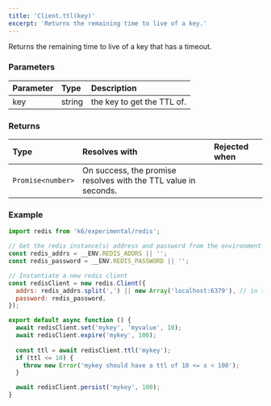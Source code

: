 ```yaml
---
title: 'Client.ttl(key)'
excerpt: 'Returns the remaining time to live of a key.'
---
```


Returns the remaining time to live of a key that has a timeout.

### Parameters

| Parameter | Type   | Description                |
| :-------- | :----- | :------------------------- |
| key       | string | the key to get the TTL of. |


### Returns

| Type              | Resolves with                                                              | Rejected when |
| :---------------- | :---------------------------------------------------------------------- | :------- |
| `Promise<number>` | On success, the promise resolves with the TTL value in seconds. |          |

### Example

<CodeGroup labels={[]}>

```javascript
import redis from 'k6/experimental/redis';

// Get the redis instance(s) address and password from the environment
const redis_addrs = __ENV.REDIS_ADDRS || '';
const redis_password = __ENV.REDIS_PASSWORD || '';

// Instantiate a new redis client
const redisClient = new redis.Client({
  addrs: redis_addrs.split(',') || new Array('localhost:6379'), // in the form of 'host:port', separated by commas
  password: redis_password,
});

export default async function () {
  await redisClient.set('mykey', 'myvalue', 10);
  await redisClient.expire('mykey', 100);
  
  const ttl = await redisClient.ttl('mykey');
  if (ttl <= 10) {
    throw new Error('mykey should have a ttl of 10 <= x < 100');
  }

  await redisClient.persist('mykey', 100);
}
```

</CodeGroup>